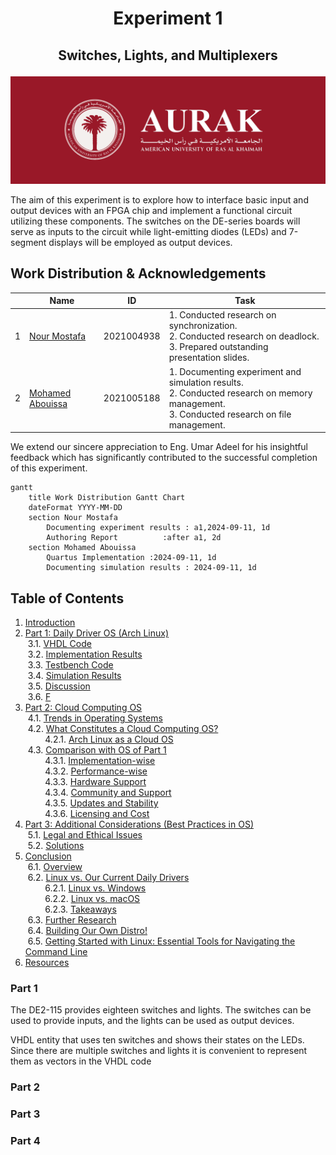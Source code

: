 # <p align="center">Experiment 1</p>
## <p align="center">Switches, Lights, and Multiplexers</p>

![](Photos/AURAK-Banner.png)

The aim of this experiment is to explore how to interface basic input and output devices with an FPGA chip and implement a functional circuit utilizing these components. The switches on the DE-series boards will serve as inputs to the circuit while light-emitting diodes (LEDs) and 7-segment displays will be employed as output devices.



## Work Distribution & Acknowledgements
| | Name            | ID        | Task |
|-|-------------------|-----------|------|
|1| [Nour Mostafa](mailto:nour.mohamed@aurak.ac.ae)    | 2021004938 | 1. Conducted research on synchronization. <br> 2. Conducted research on deadlock. <br> 3. Prepared outstanding presentation slides. |
|2| [Mohamed Abouissa](mailto:mohamed.abouissa@aurak.ac.ae)  | 2021005188| 1. Documenting experiment and simulation results. <br> 2. Conducted research on memory management. <br> 3. Conducted research on file management. |

We extend our sincere appreciation to Eng. Umar Adeel for his insightful feedback which has significantly contributed to the successful completion of this experiment.

```mermaid
gantt
    title Work Distribution Gantt Chart
    dateFormat YYYY-MM-DD
    section Nour Mostafa
        Documenting experiment results : a1,2024-09-11, 1d
        Authoring Report          :after a1, 2d
    section Mohamed Abouissa
        Quartus Implementation :2024-09-11, 1d
        Documenting simulation results : 2024-09-11, 1d

```

## Table of Contents

1. [Introduction](#introduction)<br>
3. [Part 1: Daily Driver OS (Arch Linux)](#part-1-daily-driver-os-arch-linux)<br>
&nbsp;3.1. [VHDL Code](#processes-and-threads)<br>
&nbsp;3.2. [Implementation Results](#process-scheduling)<br>
&nbsp;3.3. [Testbench Code](#synchronization)<br>
&nbsp;3.4. [Simulation Results](#deadlock)<br>
&nbsp;3.5. [Discussion](#memory-management)<br>
&nbsp;3.6. [F](#file-management)<br>
4. [Part 2: Cloud Computing OS](#part-2-cloud-computing-os)<br>
&nbsp;4.1. [Trends in Operating Systems](#trends-in-operating-systems)<br>
&nbsp;4.2. [What Constitutes a Cloud Computing OS?](#what-constitutes-a-cloud-computing-os)<br>
&nbsp;&nbsp;&nbsp;&nbsp;&nbsp;&nbsp;&nbsp;&nbsp;4.2.1. [Arch Linux as a Cloud OS](#arch-linux-as-a-cloud-os)<br>
&nbsp;4.3. [Comparison with OS of Part 1](#comparison-with-os-of-part-1)<br>
&nbsp;&nbsp;&nbsp;&nbsp;&nbsp;&nbsp;&nbsp;&nbsp;4.3.1. [Implementation-wise](#implementation-wise)<br>
&nbsp;&nbsp;&nbsp;&nbsp;&nbsp;&nbsp;&nbsp;&nbsp;4.3.2. [Performance-wise](#performance-wise)<br>
&nbsp;&nbsp;&nbsp;&nbsp;&nbsp;&nbsp;&nbsp;&nbsp;4.3.3. [Hardware Support](#hardware-support)<br>
&nbsp;&nbsp;&nbsp;&nbsp;&nbsp;&nbsp;&nbsp;&nbsp;4.3.4. [Community and Support](#community-and-support)<br>
&nbsp;&nbsp;&nbsp;&nbsp;&nbsp;&nbsp;&nbsp;&nbsp;4.3.5. [Updates and Stability](#updates-and-stability)<br>
&nbsp;&nbsp;&nbsp;&nbsp;&nbsp;&nbsp;&nbsp;&nbsp;4.3.6. [Licensing and Cost](#licensing-and-cost)<br>
5. [Part 3: Additional Considerations (Best Practices in OS)](#part-3-additional-considerations-best-practices-in-os)<br>
&nbsp;5.1. [Legal and Ethical Issues](#legal-and-ethical-issues)<br>
&nbsp;5.2. [Solutions](#solutions)<br>
6. [Conclusion](#conclusion)<br>
&nbsp;6.1. [Overview](#overview)<br>
&nbsp;6.2. [Linux vs. Our Current Daily Drivers](#linux-vs-our-current-daily-drivers)<br>
&nbsp;&nbsp;&nbsp;&nbsp;&nbsp;&nbsp;&nbsp;&nbsp;6.2.1. [Linux vs. Windows](#linux-vs-windows)<br>
&nbsp;&nbsp;&nbsp;&nbsp;&nbsp;&nbsp;&nbsp;&nbsp;6.2.2. [Linux vs. macOS](#linux-vs-macos)<br>
&nbsp;&nbsp;&nbsp;&nbsp;&nbsp;&nbsp;&nbsp;&nbsp;6.2.3. [Takeaways](#takeaways)<br>
&nbsp;6.3. [Further Research](#further-research)<br>
&nbsp;6.4. [Building Our Own Distro!](#building-our-own-distro)<br>
&nbsp;6.5. [Getting Started with Linux: Essential Tools for Navigating the Command Line](#getting-started-with-linux-essential-tools-for-navigating-the-command-line)<br>
8. [Resources](#resources)<br>

### Part 1
The DE2-115 provides eighteen switches and lights. The switches can be used to provide inputs, and the lights can be used as output devices. 

VHDL entity that uses ten switches and shows their
states on the LEDs. Since there are multiple switches and lights it is convenient to represent them as vectors in the
VHDL code



### Part 2

### Part 3

### Part 4
